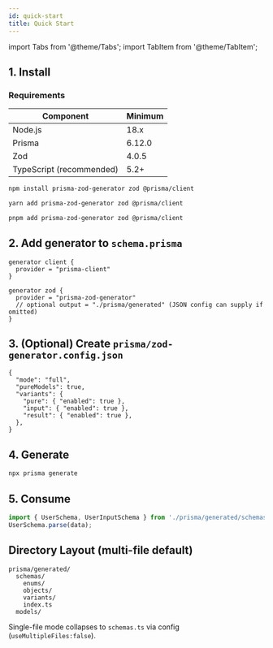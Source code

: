 ```yaml
---
id: quick-start
title: Quick Start
---
```


import Tabs from '@theme/Tabs';
import TabItem from '@theme/TabItem';

## 1. Install

### Requirements

| Component                | Minimum |
| ------------------------ | ------- |
| Node.js                  | 18.x    |
| Prisma                   | 6.12.0  |
| Zod                      | 4.0.5   |
| TypeScript (recommended) | 5.2+    |

<Tabs>
<TabItem value="npm" label="npm">

```bash
npm install prisma-zod-generator zod @prisma/client
```

</TabItem>
<TabItem value="yarn" label="yarn">

```bash
yarn add prisma-zod-generator zod @prisma/client
```

</TabItem>
<TabItem value="pnpm" label="pnpm">

```bash
pnpm add prisma-zod-generator zod @prisma/client
```

</TabItem>
</Tabs>

## 2. Add generator to `schema.prisma`

```prisma
generator client {
  provider = "prisma-client"
}

generator zod {
  provider = "prisma-zod-generator"
  // optional output = "./prisma/generated" (JSON config can supply if omitted)
}
```

## 3. (Optional) Create `prisma/zod-generator.config.json`

```jsonc
{
  "mode": "full",
  "pureModels": true,
  "variants": {
    "pure": { "enabled": true },
    "input": { "enabled": true },
    "result": { "enabled": true },
  },
}
```

## 4. Generate

```bash
npx prisma generate
```

## 5. Consume

```ts
import { UserSchema, UserInputSchema } from './prisma/generated/schemas';
UserSchema.parse(data);
```

## Directory Layout (multi-file default)

```
prisma/generated/
  schemas/
    enums/
    objects/
    variants/
    index.ts
  models/
```

Single-file mode collapses to `schemas.ts` via config (`useMultipleFiles:false`).
